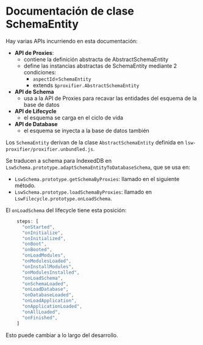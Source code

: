 # Documentación de clase SchemaEntity

Hay varias APIs incurriendo en esta documentación:

 - **API de Proxies**:
    - contiene la definición abstracta de AbstractSchemaEntity
    - define las instancias abstractas de SchemaEntity mediante 2 condiciones:
       - `aspectId`=`SchemaEntity`
       - extends `$proxifier.AbstractSchemaEntity`
 - **API de Schema**
    - usa a la API de Proxies para recavar las entidades del esquema de la base de datos
 - **API de Lifecycle**
    - el esquema se carga en el ciclo de vida
 - **API de Database**
    - el esquema se inyecta a la base de datos también

Los `SchemaEntity` derivan de la clase `AbstractSchemaEntity` definida en `lsw-proxifier/proxifier.unbundled.js`.

Se traducen a schema para IndexedDB en `LswSchema.prototype.adaptSchemaEntityToDatabaseSchema`, que se usa en:
  - `LswSchema.prototype.getSchemaByProxies`: llamado en el siguiente método.
  - `LswSchema.prototype.loadSchemaByProxies`: llamado en `LswFilecycle.prototype.onLoadSchema`.

El `onLoadSchema` del lifecycle tiene esta posición:

```js
    steps: [
      "onStarted",
      "onInitialize",
      "onInitialized",
      "onBoot",
      "onBooted",
      "onLoadModules",
      "onModulesLoaded",
      "onInstallModules",
      "onModulesInstalled",
      "onLoadSchema",
      "onSchemaLoaded",
      "onLoadDatabase",
      "onDatabaseLoaded",
      "onLoadApplication",
      "onApplicationLoaded",
      "onAllLoaded",
      "onFinished",
    ]
```

Esto puede cambiar a lo largo del desarrollo.